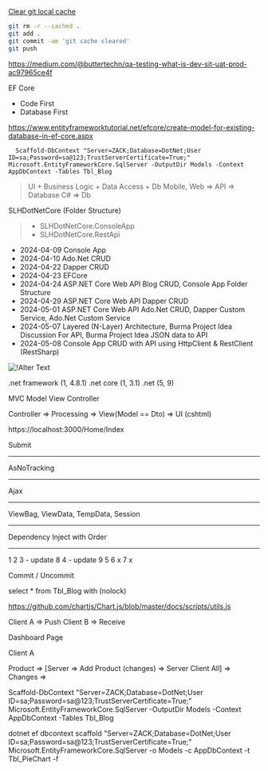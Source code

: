 
  [Clear git local cache](https://stackoverflow.com/questions/41863484/clear-git-local-cache)
```bash
git rm -r --cached .
git add .
git commit -am 'git cache cleared'
git push
```


https://medium.com/@buttertechn/qa-testing-what-is-dev-sit-uat-prod-ac97965ce4f

EF Core
- Code First
- Database First

https://www.entityframeworktutorial.net/efcore/create-model-for-existing-database-in-ef-core.aspx

```
  Scaffold-DbContext "Server=ZACK;Database=DotNet;User ID=sa;Password=sa@123;TrustServerCertificate=True;" Microsoft.EntityFrameworkCore.SqlServer -OutputDir Models -Context AppDbContext -Tables Tbl_Blog

```

> UI + Business Logic + Data Access + Db
> Mobile, Web => API => Database
> C# => Db

SLHDotNetCore (Folder Structure)
> - SLHDotNetCore.ConsoleApp
> - SLHDotNetCore.RestApi


- 2024-04-09 Console App
- 2024-04-10 Ado.Net CRUD
- 2024-04-22 Dapper CRUD
- 2024-04-23 EFCore
- 2024-04-24 ASP.NET Core Web API Blog CRUD, Console App Folder Structure
- 2024-04-29 ASP.NET Core Web API Dapper CRUD
- 2024-05-01 ASP.NET Core Web API Ado.Net CRUD, Dapper Custom Service, Ado.Net Custom Service
- 2024-05-07 Layered (N-Layer) Architecture, Burma Project Idea Discussion For API, Burma Project Idea JSON data to API
- 2024-05-08 Console App CRUD with API using HttpClient & RestClient (RestSharp)



![!Alter Text](https://voyager.postman.com/illustration/diagram-what-is-an-api-postman-illustration.svg)


.net framework (1, 4.8.1)
.net core (1, 3.1)
.net (5, 9)


MVC
Model
View 
Controller

Controller => Processing => View(Model == Dto) => UI (cshtml)

https://localhost:3000/Home/Index

Submit

---

AsNoTracking

---

Ajax

---

ViewBag, ViewData, TempData, Session 

---

Dependency Inject with Order

---


1
2
3 - update 8
4 - update 9
5
6 x
7 x

Commit / Uncommit

select * from Tbl_Blog with (nolock)

https://github.com/chartjs/Chart.js/blob/master/docs/scripts/utils.js

Client A => Push
Client B => Receive

Dashboard Page


Client A

Product => [Server => Add Product (changes) => Server Client All] => Changes => 

  Scaffold-DbContext "Server=ZACK;Database=DotNet;User ID=sa;Password=sa@123;TrustServerCertificate=True;" Microsoft.EntityFrameworkCore.SqlServer -OutputDir Models -Context AppDbContext -Tables Tbl_Blog


dotnet ef dbcontext scaffold "Server=ZACK;Database=DotNet;User ID=sa;Password=sa@123;TrustServerCertificate=True;" Microsoft.EntityFrameworkCore.SqlServer -o Models -c AppDbContext -t Tbl_PieChart -f
